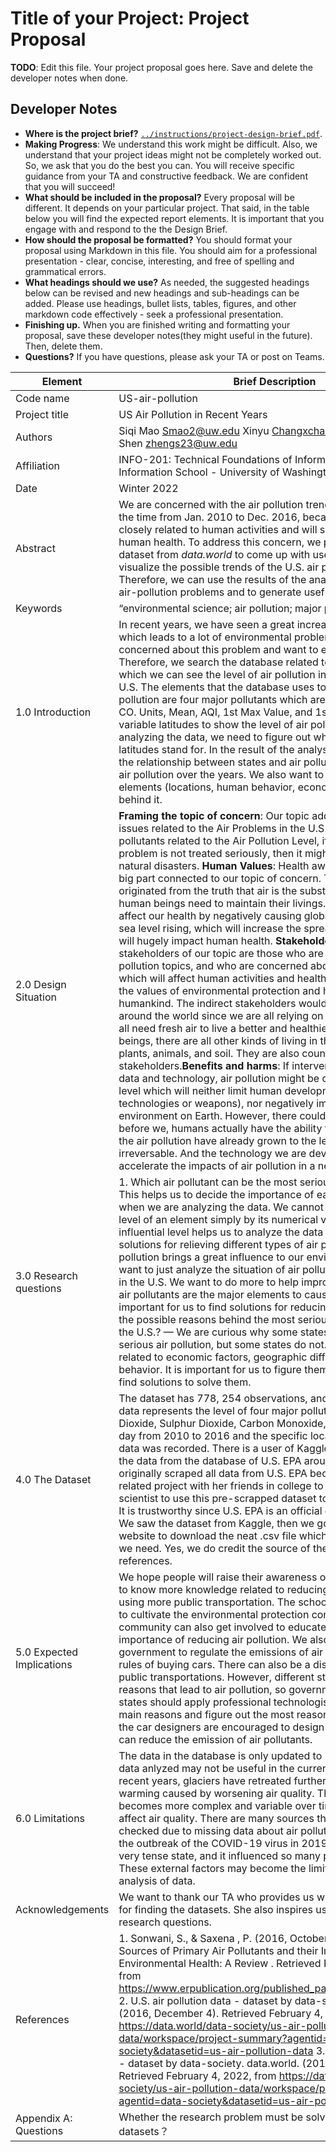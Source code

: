 # Title of your Project: Project Proposal

**TODO**: Edit this file. Your project proposal goes here. Save and delete the developer notes when done.

## Developer Notes

* **Where is the project brief?**  [`../instructions/project-design-brief.pdf`](../instructions/project-design-brief.pdf).
* **Making Progress**: We understand this work might be difficult. Also, we understand that your project ideas might not be completely worked out. So, we ask that you do the best you can. You will receive specific guidance from your TA and constructive feedback. We are confident that you will succeed!
* **What should be included in the proposal?** Every proposal will be different. It depends on your particular project.  That said, in the table below you will find the expected report elements.  It is important that you engage with and respond to the the Design Brief.
* **How should the proposal be formatted?** You should format your proposal using Markdown in this file. You should aim for a professional presentation - clear, concise, interesting, and free of spelling and grammatical errors.
* **What headings should we use?** As needed, the suggested headings below can be revised and new headings and sub-headings can be added. Please use headings, bullet lists, tables, figures, and other markdown code effectively - seek a professional presentation.
* **Finishing up.** When you are finished writing and formatting your proposal, save these developer notes(they might useful in the future). Then, delete them.
* **Questions?** If you have questions, please ask your TA or post on Teams.

|Element | Brief Description|
|---------------| --------------
|Code name | US-air-pollution|
|Project title| US Air Pollution in Recent Years |
|Authors | Siqi Mao            Smao2@uw.edu Xinyu Changxchang23@uw.edu Zheng Shen        zhengs23@uw.edu|
|Affiliation |  INFO-201: Technical Foundations of Informatics - The Information School - University of Washington |
|Date | Winter 2022|
|Abstract | We are concerned with the air pollution trends in the U.S. during the time from Jan. 2010 to Dec. 2016, because the air quality is closely related to human activities and will significantly affect human health. To address this concern, we plan to use the dataset from _data.world_ to come up with useful analysis and to visualize the possible trends of the U.S. air pollution situation. Therefore, we can use the results of the analysis to find existing air-pollution problems and to generate useful solutions.|
|Keywords | “environmental science; air pollution; major pollutants”|
|1.0 Introduction | In recent years, we have seen a great increase in air pollution, which leads to a lot of environmental problems. We are really concerned about this problem and want to explore more about it. Therefore, we search the database related to this topic, from which we can see the level of air pollution in different states in the U.S. The elements that the database uses to represent the air pollution are four major pollutants which are NO2, O3, SO2, and CO. Units, Mean, AQI, 1st Max Value, and 1st Max Hour are five variable latitudes to show the level of air pollution. When analyzing the data, we need to figure out what the five variable latitudes stand for. In the result of the analysis, we hope to find the relationship between states and air pollution and the trend of air pollution over the years. We also want to analyze the possible elements (locations, human behavior, economic development…) behind it.  |
|2.0 Design Situation | **Framing the topic of concern**: Our topic addresses the scientific issues related to the Air Problems in the U.S. There are many pollutants related to the Air Pollution Level, if the Air Pollution problem is not treated seriously, then it might cause a series of natural disasters.                       **Human Values**: Health awareness should be the big part connected to our topic of concern. The value seems to be originated from the truth that air is the substantial thing that human beings need to maintain their livings. Also, it will indirectly affect our health by negatively causing global warming and the sea level rising, which will increase the spread of diseases. This will hugely impact human health. **Stakeholders**: The direct stakeholders of our topic are those who are really interested in air pollution topics, and who are concerned about the environment which will affect human activities and health. They should have the values of environmental protection and healthy lives for all humankind. The indirect stakeholders would be all human beings around the world since we are all relying on air to breathe and we all need fresh air to live a better and healthier life. Besides human beings, there are all other kinds of living in the world, such as plants, animals, and soil. They are also counted as indirect stakeholders.**Benefits and harms**: If interventions are taken with data and technology, air pollution might be controlled at a certain level which will neither limit human development(either on technologies or weapons), nor negatively impact the global environment on Earth. However, there could be the risk that before we, humans actually have the ability to control air pollution, the air pollution have already grown to the level that is irreversable. And the technology we are developing might accelerate the impacts of air pollution in a negative way.|
|3.0 Research questions | 1. Which air pollutant can be the most serious to air pollution?— This helps us to decide the importance of each latitude level when we are analyzing the data. We cannot decide the relevant level of an element simply by its numerical value, so finding the influential level helps us to analyze the data better.2. Different solutions for relieving different types of air pollutants.— Air pollution brings a great influence to our environment and we don’t want to just analyze the situation of air pollution in different states in the U.S. We want to do more to help improve air pollution. Since air pollutants are the major elements to cause air pollution, it is important for us to find solutions for reducing them.  3. What are the possible reasons behind the most seriously polluted states in the U.S.? — We are curious why some states have the most serious air pollution, but some states do not. The reason may be related to economic factors, geographic differences, or human behavior. It is important for us to figure them out so that we can find solutions to solve them. |
|4.0 The Dataset | The dataset has 778, 254 observations, and 28 variables. The data represents the level of four major pollutants(Nitrogen Dioxide, Sulphur Dioxide, Carbon Monoxide, and Ozone) for every day from 2010 to 2016 and the specific locations and date the data was recorded. There is a user of Kaggle, BrendaSo collected the data from the database of U.S. EPA around 2017. She originally scraped all data from U.S. EPA because she did a related project with her friends in college to help other data-scientist to use this pre-scrapped dataset to do further analysis. It is trustworthy since U.S. EPA is an official government agency. We saw the dataset from Kaggle, then we go to the _data.world_ website to download the neat .csv file which contains all the data we need. Yes, we do credit the source of the data as one of our references. |
|5.0 Expected Implications | We hope people will raise their awareness of air pollution and get to know more knowledge related to reducing air pollution, like using more public transportation. The school should help students to cultivate the environmental protection consciousness. The community can also get involved to educate residents of the importance of reducing air pollution. We also want the government to regulate the emissions of air pollutants and make rules of buying cars. There can also be a discount for taking public transportations. However, different states have different reasons that lead to air pollution, so governments of different states should apply professional technologists to find out the main reasons and figure out the most reasonal solutions. Besides, the car designers are encouraged to design more functions that can reduce the emission of air pollutants.  |
|6.0 Limitations | The data in the database is only updated to 2016 so some of the data anlyzed may not be useful in the current environment. In recent years, glaciers have retreated further due to global warming caused by worsening air quality. The composition of air becomes more complex and variable over time. Many factors can affect air quality. There are many sources that may not be checked due to missing data about air pollution. And because of the outbreak of the COVID-19 virus in 2019, the USA entered a very tense state, and it influenced so many people’s daily life. These external factors may become the limitations and affect the analysis of data. |
|Acknowledgements | We want to thank our TA who provides us with a lot of resources for finding the datasets. She also inspires us with meaningful research questions.|
|References |1. Sonwani, S., & Saxena , P. (2016, October). Identifying the Sources of Primary Air Pollutants and their Impact on Environmental Health: A Review . Retrieved February 4, 2022, from https://www.erpublication.org/published_paper/IJETR042555.pdf 2. U.S. air pollution data - dataset by data-society. data.world. (2016, December 4). Retrieved February 4, 2022, from https://data.world/data-society/us-air-pollution-data/workspace/project-summary?agentid=data-society&datasetid=us-air-pollution-data                                                                    3. U.S. air pollution data - dataset by data-society. data.world. (2016, December 4). Retrieved February 4, 2022, from https://data.world/data-society/us-air-pollution-data/workspace/project-summary?agentid=data-society&datasetid=us-air-pollution-data |
|Appendix A: Questions|Whether the research problem must be solved with our datasets？|
